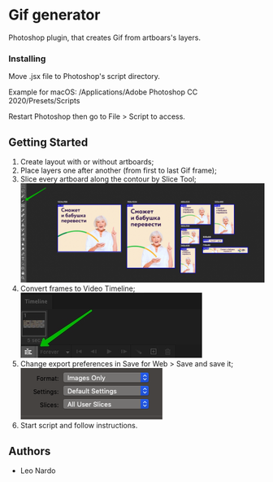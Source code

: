 # Gif generator

Photoshop plugin, that creates Gif from artboars's layers.

### Installing

Move .jsx file to Photoshop's script directory.

Example for macOS: /Applications/Adobe Photoshop CC 2020/Presets/Scripts

Restart Photoshop then go to File > Script to access.

## Getting Started

1. Create layout with or without artboards;
2. Place layers one after another (from first to last Gif frame);
3. Slice every artboard along the contour by Slice Tool;<br>
![](readme-img/1592217767235.jpg)
4. Convert frames to Video Timeline;<br>
![](readme-img/1592217350351.jpg)
5. Change export preferences in Save for Web > Save and save it;<br>
![](readme-img/1592217767243.jpg)
6. Start script and follow instructions.

## Authors

* Leo Nardo

